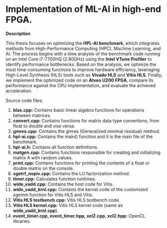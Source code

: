 # Implementation of ML-AI in high-end FPGA.

**Description**

This thesis focuses on optimizing the **HPL-AI benchmark**, which integrates methods from High-Performance Computing (HPC), Machine Learning, and AI. The process begins with a time analysis of the benchmark code running on an Intel Core i7-7700HQ (2.80GHz) using the **Intel VTune Profiler** to identify performance bottlenecks. Based on the analysis, we optimize the most time-consuming functions to improve hardware efficiency, leveraging High-Level Synthesis (HLS) tools such as **Vivado HLS** and **Vitis HLS**. Finally, we implement the optimized code on an **Alveo U200 FPGA**, compare its performance against the CPU implementation, and evaluate the achieved acceleration.

Source code files:

1) **blas.cpp:** Contains basic linear algebra functions for operations between matrices.
2) **convert.cpp:** Contains functions for matrix data type convertions, from float to double and vise versa.
3) **gmres.cpp:** Contains the gmres (Generalized minimal residual) method.
4) **hpl-ai.cpp:** Contains the main() function and it is the main file of the benchmark.
5) **hpl-ai.h:** Contains all function definitions.
6) **matgen.cpp:** Contains functions responsible for creating and initializing matrix A with random values.
7) **print.cpp:** Contains functions for printing the contents of a float or double matrix on the console.
8) **sgetrf_nopiv.cpp:** Contains the LU factorization method.
9) **timer.cpp:** Calculates function runtimes.
10) **wide_vadd.cpp:** Contains the host code for Vitis.
11) **wide_vadd_krnl.cpp:** Contains the kernel code of the customized sgemm function for Vitis HLS and Vitis.
12) **Vitis HLS testbench.cpp:** Vitis HLS testbench code.
13) **Vitis HLS kernel.cpp:** Vitis HLS kernel code (same as **wide_vadd_krnl.cpp**).
14) **event_timer.cpp, event_timer.hpp, xcl2.cpp, xcl2.hpp:** OpenCL libraries.
